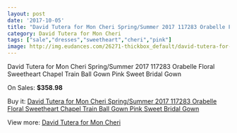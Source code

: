 ```yaml
---
layout: post
date: '2017-10-05'
title: "David Tutera for Mon Cheri Spring/Summer 2017 117283 Orabelle Floral Sweetheart Chapel Train Ball Gown Pink Sweet Bridal Gown"
category: David Tutera for Mon Cheri
tags: ["sale","dresses","sweetheart","cheri","pink"]
image: http://img.eudances.com/26271-thickbox_default/david-tutera-for-mon-cheri-spring-summer-2017-117283-orabelle-floral-sweetheart-chapel-train-ball-gown-pink-sweet-bridal-gown.jpg
---
```

David Tutera for Mon Cheri Spring/Summer 2017 117283 Orabelle Floral Sweetheart Chapel Train Ball Gown Pink Sweet Bridal Gown

On Sales: **$358.98**
<a href="https://www.eudances.com/en/david-tutera-for-mon-cheri/8790-david-tutera-for-mon-cheri-spring-summer-2017-117283-orabelle-floral-sweetheart-chapel-train-ball-gown-pink-sweet-bridal-gown.html"><amp-img layout="responsive" width="600" height="600" src="//img.eudances.com/26271-thickbox_default/david-tutera-for-mon-cheri-spring-summer-2017-117283-orabelle-floral-sweetheart-chapel-train-ball-gown-pink-sweet-bridal-gown.jpg" alt="David Tutera for Mon Cheri Spring/Summer 2017 117283 Orabelle Floral Sweetheart Chapel Train Ball Gown Pink Sweet Bridal Gown 0" /></a>
<a href="https://www.eudances.com/en/david-tutera-for-mon-cheri/8790-david-tutera-for-mon-cheri-spring-summer-2017-117283-orabelle-floral-sweetheart-chapel-train-ball-gown-pink-sweet-bridal-gown.html"><amp-img layout="responsive" width="600" height="600" src="//img.eudances.com/26275-thickbox_default/david-tutera-for-mon-cheri-spring-summer-2017-117283-orabelle-floral-sweetheart-chapel-train-ball-gown-pink-sweet-bridal-gown.jpg" alt="David Tutera for Mon Cheri Spring/Summer 2017 117283 Orabelle Floral Sweetheart Chapel Train Ball Gown Pink Sweet Bridal Gown 1" /></a>
<a href="https://www.eudances.com/en/david-tutera-for-mon-cheri/8790-david-tutera-for-mon-cheri-spring-summer-2017-117283-orabelle-floral-sweetheart-chapel-train-ball-gown-pink-sweet-bridal-gown.html"><amp-img layout="responsive" width="600" height="600" src="//img.eudances.com/26274-thickbox_default/david-tutera-for-mon-cheri-spring-summer-2017-117283-orabelle-floral-sweetheart-chapel-train-ball-gown-pink-sweet-bridal-gown.jpg" alt="David Tutera for Mon Cheri Spring/Summer 2017 117283 Orabelle Floral Sweetheart Chapel Train Ball Gown Pink Sweet Bridal Gown 2" /></a>
<a href="https://www.eudances.com/en/david-tutera-for-mon-cheri/8790-david-tutera-for-mon-cheri-spring-summer-2017-117283-orabelle-floral-sweetheart-chapel-train-ball-gown-pink-sweet-bridal-gown.html"><amp-img layout="responsive" width="600" height="600" src="//img.eudances.com/26273-thickbox_default/david-tutera-for-mon-cheri-spring-summer-2017-117283-orabelle-floral-sweetheart-chapel-train-ball-gown-pink-sweet-bridal-gown.jpg" alt="David Tutera for Mon Cheri Spring/Summer 2017 117283 Orabelle Floral Sweetheart Chapel Train Ball Gown Pink Sweet Bridal Gown 3" /></a>
<a href="https://www.eudances.com/en/david-tutera-for-mon-cheri/8790-david-tutera-for-mon-cheri-spring-summer-2017-117283-orabelle-floral-sweetheart-chapel-train-ball-gown-pink-sweet-bridal-gown.html"><amp-img layout="responsive" width="600" height="600" src="//img.eudances.com/26272-thickbox_default/david-tutera-for-mon-cheri-spring-summer-2017-117283-orabelle-floral-sweetheart-chapel-train-ball-gown-pink-sweet-bridal-gown.jpg" alt="David Tutera for Mon Cheri Spring/Summer 2017 117283 Orabelle Floral Sweetheart Chapel Train Ball Gown Pink Sweet Bridal Gown 4" /></a>

Buy it: [David Tutera for Mon Cheri Spring/Summer 2017 117283 Orabelle Floral Sweetheart Chapel Train Ball Gown Pink Sweet Bridal Gown](https://www.eudances.com/en/david-tutera-for-mon-cheri/8790-david-tutera-for-mon-cheri-spring-summer-2017-117283-orabelle-floral-sweetheart-chapel-train-ball-gown-pink-sweet-bridal-gown.html "David Tutera for Mon Cheri Spring/Summer 2017 117283 Orabelle Floral Sweetheart Chapel Train Ball Gown Pink Sweet Bridal Gown")

View more: [David Tutera for Mon Cheri](https://www.eudances.com/en/128-david-tutera-for-mon-cheri "David Tutera for Mon Cheri")
